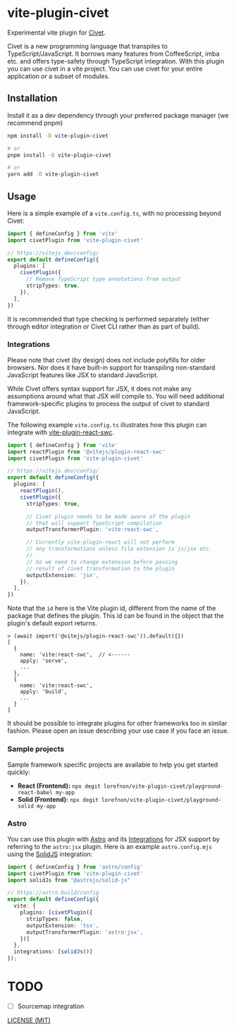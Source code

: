 # vite-plugin-civet

Experimental vite plugin for [Civet](https://civet.dev).

Civet is a new programming language that transpiles to TypeScript/JavaScript. It borrows many features from CoffeeScript, imba etc. and offers type-safety through TypeScript integration. With this plugin you can use civet in a vite project. You can use civet for your entire application or a subset of modules.

## Installation

Install it as a dev dependency through your preferred package manager (we recommend pnpm)

```bash
npm install -D vite-plugin-civet

# or
pnpm install -D vite-plugin-civet

# or
yarn add -D vite-plugin-civet
```

## Usage

Here is a simple example of a `vite.config.ts`,
with no processing beyond Civet:

```ts
import { defineConfig } from 'vite'
import civetPlugin from 'vite-plugin-civet'

// https://vitejs.dev/config/
export default defineConfig({
  plugins: [
    civetPlugin({
      // Remove TypeScript type annotations from output
      stripTypes: true,
    }),
  ],
})
```

It is recommended that type checking is performed separately
(either through editor integration or Civet CLI rather than as part of build).

### Integrations

Please note that civet (by design) does not include polyfills for older browsers. Nor does it have built-in support for transpiling non-standard JavaScript features like JSX to standard JavaScript.

While Civet offers syntax support for JSX, it does not make any assumptions around what that JSX will compile to. You will need additional framework-specific plugins to process the output of civet to standard JavaScript.

The following example `vite.config.ts` illustrates how this plugin can integrate with [vite-plugin-react-swc](https://github.com/vitejs/vite-plugin-react-swc).

```ts
import { defineConfig } from 'vite'
import reactPlugin from '@vitejs/plugin-react-swc'
import civetPlugin from 'vite-plugin-civet'

// https://vitejs.dev/config/
export default defineConfig({
  plugins: [
    reactPlugin(),
    civetPlugin({
      stripTypes: true,

      // Civet plugin needs to be made aware of the plugin
      // that will support TypeScript compilation
      outputTransformerPlugin: 'vite:react-swc',

      // Currently vite-plugin-react will not perform
      // any transformations unless file extension is js/jsx etc.
      //
      // So we need to change extension before passing
      // result of civet transformation to the plugin
      outputExtension: 'jsx',
    }),
  ],
})
```

Note that the `id` here is the Vite plugin id, different from the name of the package that defines the plugin. This id can be found in the object that the plugin's default export returns.

```
> (await import('@vitejs/plugin-react-swc')).default({})
[
  {
    name: 'vite:react-swc',  // <------
    apply: 'serve',
    ...
  },
  {
    name: 'vite:react-swc',
    apply: 'build',
    ...
  }
]
```

It should be possible to integrate plugins for other frameworks too in similar fashion. Please open an issue describing your use case if you face an issue.

### Sample projects

Sample framework specific projects are available to help you get started quickly:

- **React (Frontend):** `npx degit lorefnon/vite-plugin-civet/playground-react-babel my-app`
- **Solid (Frontend):** `npx degit lorefnon/vite-plugin-civet/playground-solid my-app`

### Astro

You can use this plugin with [Astro](https://astro.build/) and its
[Integrations](https://docs.astro.build/en/guides/integrations-guide/)
for JSX support by referring to the `astro:jsx` plugin.
Here is an example `astro.config.mjs`
using the [SolidJS](https://www.solidjs.com/) integration:

```ts
import { defineConfig } from 'astro/config'
import civetPlugin from 'vite-plugin-civet'
import solidJs from "@astrojs/solid-js"

// https://astro.build/config
export default defineConfig({
  vite: {
    plugins: [civetPlugin({
      stripTypes: false,
      outputExtension: 'tsx',
      outputTransformerPlugin: 'astro:jsx',
    })]
  },
  integrations: [solidJs()]
});
```

# TODO

- [ ] Sourcemap integration

[LICENSE (MIT)](/LICENSE)
